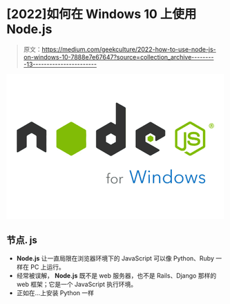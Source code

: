 # [2022]如何在 Windows 10 上使用 Node.js

> 原文：<https://medium.com/geekculture/2022-how-to-use-node-js-on-windows-10-7888e7e67647?source=collection_archive---------13----------------------->

![](img/af60d87f8cd1f09926493a8538a925dc.png)

## 节点. js

*   **Node.js** 让一直局限在浏览器环境下的 JavaScript 可以像 Python、Ruby 一样在 PC 上运行。
*   经常被误解， **Node.js** 既不是 web 服务器，也不是 Rails、Django 那样的 web 框架；它是一个 JavaScript 执行环境。
*   正如在…上安装 Python 一样